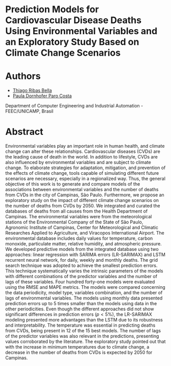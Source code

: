 # Prediction Models for Cardiovascular Disease Deaths Using Environmental Variables and an Exploratory Study Based on Climate Change Scenarios

# Authors
* [Thiago Ribas Bella](https://www.linkedin.com/in/thiago-ribas-bella-016380149/)
* [Paula Dornhofer Paro Costa](http://lattes.cnpq.br/4518009815956207)

Department of Computer Engineering and Industrial Automation - FEEC/UNICAMP, Brasil

# Abstract

Environmental variables play an important role in human health, and climate change can alter these relationships. Cardiovascular diseases (CVDs) are the leading cause of death in the world. In addition to lifestyle, CVDs are also influenced by environmental variables and are subject to climate change. To elaborate strategies for adaptation, mitigation, and prevention of the effects of climate change, tools capable of simulating different future scenarios are necessary, especially in a regionalized way. Thus, the general objective of this work is to generate and compare models of the associations between environmental variables and the number of deaths from CVDs in the city of Campinas, São Paulo. Furthermore, we propose an exploratory study on the impact of different climate change scenarios on the number of deaths from CVDs by 2050. We integrated and curated the databases of deaths from all causes from the Health Department of Campinas. The environmental variables were from the meteorological stations of the Environmental Company of the State of São Paulo, Agronomic Institute of Campinas, Center for Meteorological and Climatic Researches Applied to Agriculture, and Viracopos International Airport. The environmental database includes daily values for temperature, carbon monoxide, particulate matter, relative humidity, and atmospheric pressure. We developed predictive models from the integrated database using two approaches: linear regression with SARIMA errors (LR-SARIMAX) and LSTM recurrent neural network, for daily, weekly and monthly deaths. The grid search technique was adopted to achieve the smallest prediction errors. This technique systematically varies the intrinsic parameters of the models with different combinations of the predictor variables and the number of lags of these variables. Four hundred forty-one models were evaluated using the RMSE and MAPE metrics. The models were compared concerning the data periodicity, model type, variables combination, and the number of lags of environmental variables. The models using monthly data presented prediction errors up to 5 times smaller than the models using data in the other periodicities. Even though the different approaches did not show significant differences in prediction errors ($p<5\%$), the LR-SARIMAX modeling presented more advantages than the LSTM due to its robustness and interpretability. The temperature was essential in predicting deaths from CVDs, being present in 12 of the 15 best models. The number of lags of the predictor variables was also relevant in the predictions, presenting values corroborated by the literature. The exploratory study pointed out that with the increase in minimum temperatures due to climate change, a decrease in the number of deaths from CVDs is expected by 2050 for Campinas.
